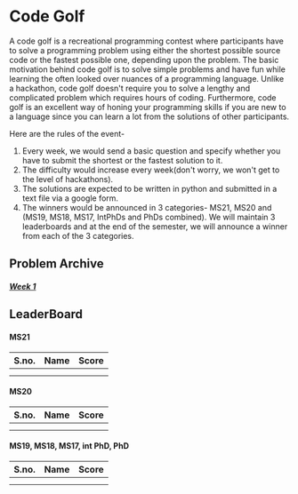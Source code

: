# Code Golf
A code golf is a recreational programming contest where participants have to solve a programming problem using either the shortest possible source code or the fastest possible one, depending upon the problem. The basic motivation behind code golf is to solve simple problems and have fun while learning the often looked over nuances of a programming language. Unlike a hackathon, code golf doesn't require you to solve a lengthy and complicated problem which requires hours of coding. Furthermore, code golf is an excellent way of honing your programming skills if you are new to a language since you can learn a lot from the solutions of other participants.


Here are the rules of the event-

1. Every week, we would send a basic question and specify whether you have to submit the shortest or the fastest solution to it.
2. The difficulty would increase every week(don't worry, we won't get to the level of hackathons).
3. The solutions are expected to be written in python and submitted in a text file via a google form.
4. The winners would be announced in 3 categories- MS21, MS20 and (MS19, MS18, MS17, IntPhDs and PhDs combined). We will maintain 3 leaderboards and at the end of the semester, we will announce a winner from each of the 3 categories.

## Problem Archive
##### [Week 1](problems/week1.md)

## LeaderBoard

#### MS21

| S.no. | Name | Score |
|-------|------|-------|
|       |      |       |
|       |      |       |

#### MS20

| S.no. | Name | Score |
|-------|------|-------|
|       |      |       |
|       |      |       |

#### MS19, MS18, MS17, int PhD, PhD

| S.no. | Name | Score |
|-------|------|-------|
|       |      |       |
|       |      |       |
